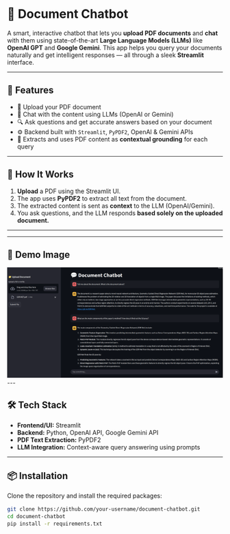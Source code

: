 # 📄 Document Chatbot

A smart, interactive chatbot that lets you **upload PDF documents** and **chat** with them using state-of-the-art **Large Language Models (LLMs)** like **OpenAI GPT** and **Google Gemini**. This app helps you query your documents naturally and get intelligent responses — all through a sleek **Streamlit** interface.

---

## 🚀 Features

- 📁 Upload your PDF document
- 🤖 Chat with the content using LLMs (OpenAI or Gemini)
- 🔍 Ask questions and get accurate answers based on your document
- ⚙️ Backend built with `Streamlit`, `PyPDF2`, OpenAI & Gemini APIs
- 📄 Extracts and uses PDF content as **contextual grounding** for each query

---

## 🧠 How It Works

1. **Upload** a PDF using the Streamlit UI.
2. The app uses **PyPDF2** to extract all text from the document.
3. The extracted content is sent as **context** to the LLM (OpenAI/Gemini).
4. You ask questions, and the LLM responds **based solely on the uploaded document.**

---

---

## 🎥 Demo Image

<img src="Document_Chatbot.png" alt="App Demo" width="1200"/>
---

## 🛠️ Tech Stack

- **Frontend/UI:** Streamlit
- **Backend:** Python, OpenAI API, Google Gemini API
- **PDF Text Extraction:** PyPDF2
- **LLM Integration:** Context-aware query answering using prompts

---

## 📦 Installation

Clone the repository and install the required packages:

```bash
git clone https://github.com/your-username/document-chatbot.git
cd document-chatbot
pip install -r requirements.txt
